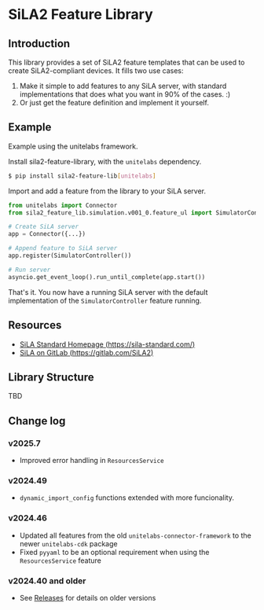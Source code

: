 # SiLA2 Feature Library

## Introduction

This library provides a set of SiLA2 feature templates that can be used to create SiLA2-compliant devices.
It fills two use cases:

1. Make it simple to add features to any SiLA server, with standard implementations that does what you want in 90% of the cases. :)
2. Or just get the feature definition and implement it yourself.

## Example

Example using the unitelabs framework.

Install sila2-feature-library, with the `unitelabs` dependency.

```bash
$ pip install sila2-feature-lib[unitelabs]
```

Import and add a feature from the library to your SiLA server.

```python
from unitelabs import Connector
from sila2_feature_lib.simulation.v001_0.feature_ul import SimulatorController

# Create SiLA server
app = Connector({...})

# Append feature to SiLA server
app.register(SimulatorController())

# Run server
asyncio.get_event_loop().run_until_complete(app.start())
```

That's it. You now have a running SiLA server with the default implementation of the `SimulatorController` feature running.

## Resources

- [SiLA Standard Homepage (https://sila-standard.com/)](https://sila-standard.com/)
- [SiLA on GitLab (https://gitlab.com/SiLA2)](https://gitlab.com/SiLA2)

## Library Structure

TBD

## Change log

### v2025.7

- Improved error handling in `ResourcesService`

### v2024.49

- `dynamic_import_config` functions extended with more funcionality.

### v2024.46

- Updated all features from the old `unitelabs-connector-framework` to the newer `unitelabs-cdk` package
- Fixed `pyyaml` to be an optional requirement when using the `ResourcesService` feature

### v2024.40 and older

- See [Releases](https://github.com/Firefly78/sila2-feature-lib/releases) for details on older versions
